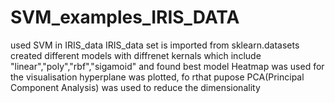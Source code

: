 # SVM_examples_IRIS_DATA
used SVM in IRIS_data
IRIS_data set is imported from sklearn.datasets
created different models with diffrenet kernals which include "linear","poly","rbf","sigamoid" and found best model
Heatmap was used for the visualisation
hyperplane was plotted, fo rthat pupose PCA(Principal Component Analysis) was used to reduce the dimensionality
